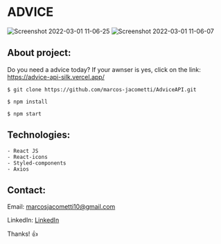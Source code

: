 # ADVICE

![Screenshot 2022-03-01 11-06-25](https://user-images.githubusercontent.com/76071476/156199748-8e07d0af-a639-4c3b-862e-d024f2ccb691.png)
![Screenshot 2022-03-01 11-06-07](https://user-images.githubusercontent.com/76071476/156199733-de8a5e55-3f48-4e62-b174-74002a3b0337.png)

## About project:

Do you need a advice today? 
If your awnser is yes, click on the link: https://advice-api-silk.vercel.app/

```
$ git clone https://github.com/marcos-jacometti/AdviceAPI.git
```
```
$ npm install
```
```
$ npm start
```

## Technologies:

```
- React JS
- React-icons
- Styled-components
- Axios
```

## Contact:

Email: marcosjacometti10@gmail.com

LinkedIn: [LinkedIn](https://www.linkedin.com/in/marcos-vin%C3%ADcius-jacometti-675202202/)

Thanks! 👍
